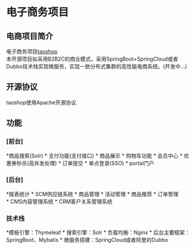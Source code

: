 # 电子商务项目
## 电商项目简介
电子商务项目[taoshop](https://github.com/u014427391/taoshop)</br>
本开源项目拟采用B2B2C的商业模式，采用SpringBoot+SpringCloud或者Dubbo技术栈实现微服务，实现一款分布式集群的高性能电商系统。(开发中...)

## 开源协议
taoshop使用Apache开源协议

## 功能
### [前台]
*商品搜索(Solr)
* 支付功能(支付接口)
* 商品展示
* 购物车功能
* 会员中心
* 优惠券秒杀(高并发处理)
* 订单提交
* 单点登录(SSO)
* portal门户

### [后台]
*报表统计
* SCM供应链系统
* 商品管理
* 活动管理
* 商品推荐
* 订单管理
* CMS内容管理系统
* CRM客户关系管理系统

### 技术栈
*模板引擎：Thymeleaf
* 搜索引擎：Solr
* 负载均衡：Nginx
* 后台主要框架：SpringBoot、Mybatis
* 微服务搭建：SpringCloud或者阿里的Dubbo




